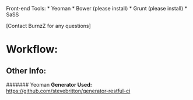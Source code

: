 Front-end Tools:
	* Yeoman
	* Bower (please install)
	* Grunt (please install)
	* SaSS

[Contact BurnzZ for any questions]

# Workflow:
	

## Other Info:

####### Yeoman
	**Generator Used:** https://github.com/stevebritton/generator-restful-ci 

